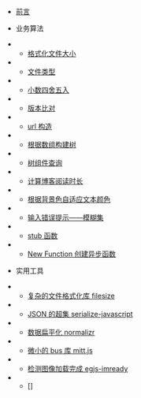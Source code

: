 
* [前言](/)
* 业务算法
* * [格式化文件大小](/business/format-file-size.md)
* * [文件类型](/business/file-type.md)
* * [小数四舍五入](/business/round.md)
* * [版本比对](/business/compare-version.md)
* * [url 构造](/business/url-cat.md)
* * [根据数组构建树](/business/build-tree.md)
* * [树组件查询](/business/array-tree-filter.md)
* * [计算博客阅读时长](/business/reading-time.md)
* * [根据背景色自适应文本颜色](/business/contrast-text-color.md)
* * [输入错误提示——模糊集](/business/fuzzy-set.md)
* * [stub 函数](/business/stub.md)
* * [New Function 创建异步函数](/business/new-async-function.md)

* 实用工具
* * [复杂的文件格式化库 filesize](/util/filesize.md)
* * [JSON 的超集 serialize-javascript](/util/serialize-javascript.md)
* * [数据扁平化 normalizr](/util/normalizr.md)
* * [微小的 bus 库 mitt.js](/util/mitt.md)
* * [检测图像加载完成 egjs-imready](/util/egjs-imready.md)
* * []